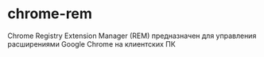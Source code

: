 # chrome-rem
Chrome Registry Extension Manager (REM) предназначен для управления расширениями Google Chrome на клиентских ПК
